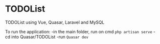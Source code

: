 # TODOList
TODOList using Vue, Quasar, Laravel and MySQL

To run the application:
-in the main folder, run on cmd `php artisan serve`
-cd into Quasar/TODOList
-run `Quasar dev`
